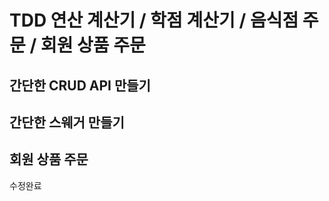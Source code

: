 # TDD 연산 계산기 / 학점 계산기 / 음식점 주문 / 회원 상품 주문 


## 간단한 CRUD API 만들기 

## 간단한 스웨거 만들기 

## 회원 상품 주문 


수정완료











